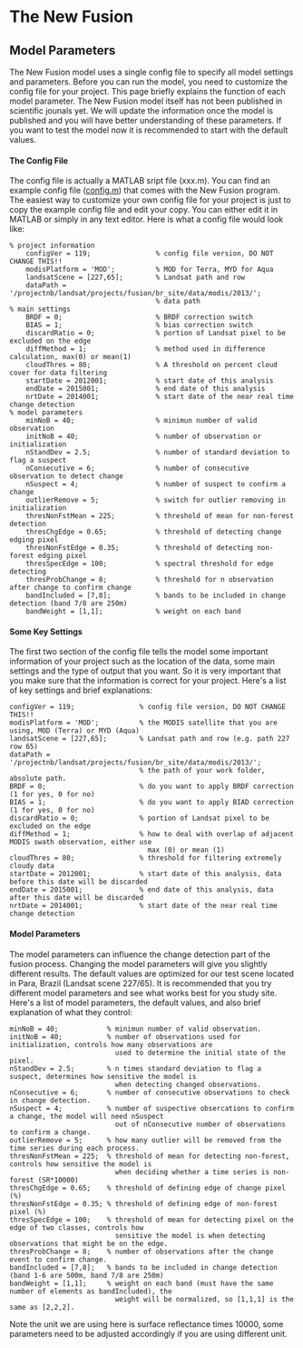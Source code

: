 # The New Fusion
## Model Parameters
The New Fusion model uses a single config file to specify all model settings and parameters. Before you can run the model, you need to customize the config file for your project. This page briefly explains the function of each model parameter. The New Fusion model itself has not been published in scientific jounals yet. We will update the information once the model is published and you will have better understanding of these parameters. If you want to test the model now it is recommended to start with the default values.

#### The Config File
The config file is actually a MATLAB sript file (xxx.m). You can find an example config file ([config.m](../config.m)) that comes with the New Fusion program. The easiest way to customize your own config file for your project is just to copy the example config file and edit your copy. You can either edit it in MATLAB or simply in any text editor. Here is what a config file would look like:

    % project information
        configVer = 119;                % config file version, DO NOT CHANGE THIS!!
        modisPlatform = 'MOD';          % MOD for Terra, MYD for Aqua
        landsatScene = [227,65];        % Landsat path and row
        dataPath = '/projectnb/landsat/projects/fusion/br_site/data/modis/2013/';
                                        % data path
    % main settings
        BRDF = 0;                       % BRDF correction switch
        BIAS = 1;                       % bias correction switch
        discardRatio = 0;               % portion of Landsat pixel to be excluded on the edge
        diffMethod = 1;                 % method used in difference calculation, max(0) or mean(1)
        cloudThres = 80;                % A threshold on percent cloud cover for data filtering
        startDate = 2012001;            % start date of this analysis
        endDate = 2015001;              % end date of this analysis
        nrtDate = 2014001;              % start date of the near real time change detection
    % model parameters
        minNoB = 40;                    % minimun number of valid observation
        initNoB = 40;                   % number of observation or initialization
        nStandDev = 2.5;                % number of standard deviation to flag a suspect
        nConsecutive = 6;               % number of consecutive observation to detect change
        nSuspect = 4;                   % number of suspect to confirm a change
        outlierRemove = 5;              % switch for outlier removing in initialization
        thresNonFstMean = 225;          % threshold of mean for non-forest detection
        thresChgEdge = 0.65;            % threshold of detecting change edging pixel
        thresNonFstEdge = 0.35;         % threshold of detecting non-forest edging pixel
        thresSpecEdge = 100;            % spectral threshold for edge detecting
        thresProbChange = 8;            % threshold for n observation after change to confirm change
        bandIncluded = [7,8];           % bands to be included in change detection (band 7/8 are 250m)
        bandWeight = [1,1];             % weight on each band

#### Some Key Settings
The first two section of the config file tells the model some important information of your project such as the location of the data, some main settings and the type of output that you want. So it is very important that you make sure that the information is correct for your project. Here's a list of key settings and brief explanations:

    configVer = 119;                % config file version, DO NOT CHANGE THIS!!
    modisPlatform = 'MOD';          % the MODIS satellite that you are using, MOD (Terra) or MYD (Aqua)
    landsatScene = [227,65];        % Landsat path and row (e.g. path 227 row 65)
    dataPath = '/projectnb/landsat/projects/fusion/br_site/data/modis/2013/';
                                    % the path of your work folder, absolute path.
    BRDF = 0;                       % do you want to apply BRDF correction (1 for yes, 0 for no)
    BIAS = 1;                       % do you want to apply BIAD correction (1 for yes, 0 for no)
    discardRatio = 0;               % portion of Landsat pixel to be excluded on the edge
    diffMethod = 1;                 % how to deal with overlap of adjacent MODIS swath observation, either use
                                      max (0) or mean (1)
    cloudThres = 80;                % threshold for filtering extremely cloudy data
    startDate = 2012001;            % start date of this analysis, data before this date will be discarded
    endDate = 2015001;              % end date of this analysis, data after this date will be discarded
    nrtDate = 2014001;              % start date of the near real time change detection

#### Model Parameters
The model parameters can influence the change detection part of the fusion process. Changing the model parameters will give you slightly different results. The default values are optimized for our test scene located in Para, Brazil (Landsat scene 227/65). It is recommended that you try different model parameters and see what works best for you study site. Here's a list of model parameters, the default values, and also brief explanation of what they control:

    minNoB = 40;            % minimun number of valid observation. 
    initNoB = 40;           % number of observations used for initialization, controls how many observations are
                              used to determine the initial state of the pixel.
    nStandDev = 2.5;        % n times standard deviation to flag a suspect, determines how sensitive the model is
                              when detecting changed observations.
    nConsecutive = 6;       % number of consecutive observations to check in change detection.
    nSuspect = 4;           % number of suspective obsercations to confirm a change, the model will need nSuspect
                              out of nConsecutive number of observations to confirm a change.
    outlierRemove = 5;      % how many outlier will be removed from the time series during each process.
    thresNonFstMean = 225;  % threshold of mean for detecting non-forest, controls how sensitive the model is 
                              when deciding whether a time series is non-forest (SR*10000)
    thresChgEdge = 0.65;    % threshold of defining edge of change pixel (%)
    thresNonFstEdge = 0.35; % threshold of defining edge of non-forest pixel (%)
    thresSpecEdge = 100;    % threshold of mean for detecting pixel on the edge of two classes, controls how
                              sensitive the model is when detecting observations that might be on the edge.
    thresProbChange = 8;    % number of observations after the change event to confirm change.
    bandIncluded = [7,8];   % bands to be included in change detection (band 1-6 are 500m, band 7/8 are 250m)
    bandWeight = [1,1];     % weight on each band (must have the same number of elements as bandIncluded), the
                              weight will be normalized, so [1,1,1] is the same as [2,2,2].

Note the unit we are using here is surface reflectance times 10000, some parameters need to be adjusted accordingly if you are using different unit.
